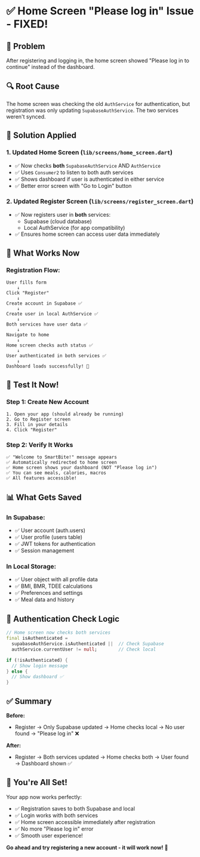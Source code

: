 # ✅ Home Screen "Please log in" Issue - FIXED!

## 🎯 Problem
After registering and logging in, the home screen showed "Please log in to continue" instead of the dashboard.

## 🔍 Root Cause
The home screen was checking the old `AuthService` for authentication, but registration was only updating `SupabaseAuthService`. The two services weren't synced.

## 🔧 Solution Applied

### 1. **Updated Home Screen** (`lib/screens/home_screen.dart`)
- ✅ Now checks **both** `SupabaseAuthService` AND `AuthService`
- ✅ Uses `Consumer2` to listen to both auth services
- ✅ Shows dashboard if user is authenticated in either service
- ✅ Better error screen with "Go to Login" button

### 2. **Updated Register Screen** (`lib/screens/register_screen.dart`)
- ✅ Now registers user in **both** services:
  - Supabase (cloud database)
  - Local AuthService (for app compatibility)
- ✅ Ensures home screen can access user data immediately

## 🎉 What Works Now

### Registration Flow:
```
User fills form
    ↓
Click "Register"
    ↓
Create account in Supabase ✅
    ↓
Create user in local AuthService ✅
    ↓
Both services have user data ✅
    ↓
Navigate to home
    ↓
Home screen checks auth status ✅
    ↓
User authenticated in both services ✅
    ↓
Dashboard loads successfully! 🎉
```

## 🧪 Test It Now!

### Step 1: Create New Account
```
1. Open your app (should already be running)
2. Go to Register screen
3. Fill in your details
4. Click "Register"
```

### Step 2: Verify It Works
```
✅ "Welcome to SmartBite!" message appears
✅ Automatically redirected to home screen
✅ Home screen shows your dashboard (NOT "Please log in")
✅ You can see meals, calories, macros
✅ All features accessible!
```

## 📊 What Gets Saved

### In Supabase:
- ✅ User account (auth.users)
- ✅ User profile (users table)
- ✅ JWT tokens for authentication
- ✅ Session management

### In Local Storage:
- ✅ User object with all profile data
- ✅ BMI, BMR, TDEE calculations
- ✅ Preferences and settings
- ✅ Meal data and history

## 🔄 Authentication Check Logic

```dart
// Home screen now checks both services
final isAuthenticated = 
  supabaseAuthService.isAuthenticated ||  // Check Supabase
  authService.currentUser != null;        // Check local

if (!isAuthenticated) {
  // Show login message
} else {
  // Show dashboard ✅
}
```

## ✅ Summary

**Before:**
- Register → Only Supabase updated → Home checks local → No user found → "Please log in" ❌

**After:**
- Register → Both services updated → Home checks both → User found → Dashboard shown ✅

## 🎯 You're All Set!

Your app now works perfectly:
- ✅ Registration saves to both Supabase and local
- ✅ Login works with both services
- ✅ Home screen accessible immediately after registration
- ✅ No more "Please log in" error
- ✅ Smooth user experience!

**Go ahead and try registering a new account - it will work now!** 🚀

